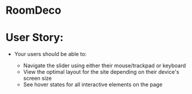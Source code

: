 # RoomDeco
# User Story:
  - Your users should be able to:
  
    - Navigate the slider using either their mouse/trackpad or keyboard
    - View the optimal layout for the site depending on their device's screen size
    - See hover states for all interactive elements on the page

